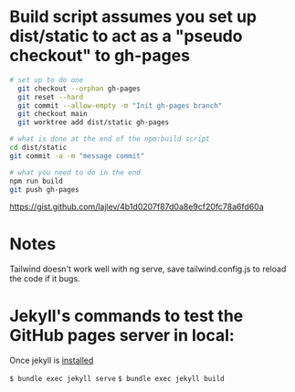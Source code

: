 # Build script assumes you set up dist/static to act as a "pseudo checkout" to gh-pages

```bash
# set up to do one
  git checkout --orphan gh-pages
  git reset --hard
  git commit --allow-empty -m "Init gh-pages branch"
  git checkout main
  git worktree add dist/static gh-pages

# what is done at the end of the npm:build script
cd dist/static
git commit -a -m "message commit"

# what you need to do in the end
npm run build
git push gh-pages
```

https://gist.github.com/lajlev/4b1d0207f87d0a8e9cf20fc78a6fd60a

# Notes

Tailwind doesn't work well with ng serve, save tailwind.config.js to reload the code if it bugs.

# Jekyll's commands to test the GitHub pages server in local:

Once jekyll is [installed](https://jekyllrb.com/docs/installation/)

`$ bundle exec jekyll serve`
`$ bundle exec jekyll build`
